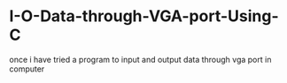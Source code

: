 # I-O-Data-through-VGA-port-Using-C
once i have tried a program to input and output data through vga port in computer
